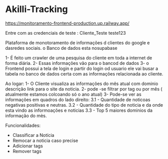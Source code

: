 # Akilli-Tracking

https://monitoramento-frontend-production.up.railway.app/

Entre com as credenciais de teste :
Cliente_Teste
teste123

Plataforma de monotoramento de informações d clientes do google e dasredes sociais. o Banco de dados esta nosupabase

1- É feito um crawler de uma pesquisa do cliente em toda a internet de forma diária.
2- Essas informações vão para o bancod de dados
3- o Frontend possui a tela de login e partir do login od usuario ele vai busar a tabela no banco de dados certa com as informações relacionada ao cliente.

Ao logar:
  1- O Cliente visualiza as informações do mês atual com dominio descrição link para o site da noticia.
  2- pode -se filtrar por tag ou por mês ( atualmente estamos colcoando só o ano atual)
  3- Pode-se ver as informações em quadros do lado direito: 
    3.1 - Quantidade de noticoas negativas positivas e neutras.
    3.2 - Quantidade do tipo de noticia e da onde esta vindo as informoações e noticias
    3.3 - Top 5 maiores dominios da informação do mès.

Funcionalidades:
- Classificar a Notícia
- Remocar a noticia caso precise 
- Adicionar tags
- Remover tags
